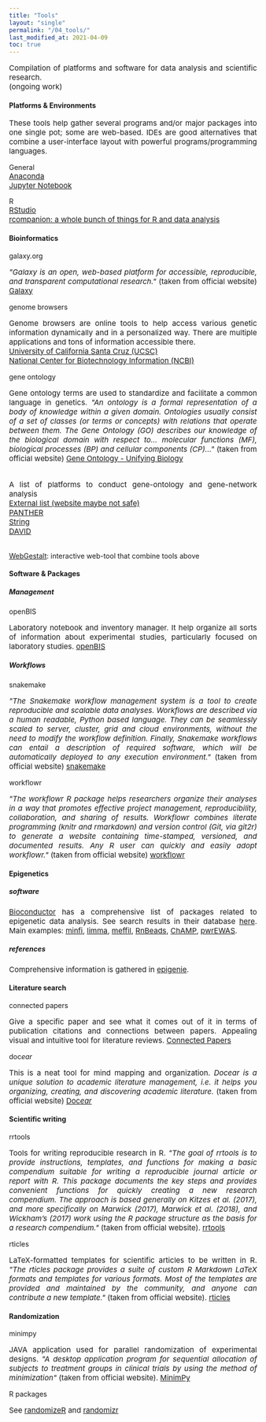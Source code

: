 ```yaml
---
title: "Tools"
layout: "single"
permalink: "/04_tools/"
last_modified_at: 2021-04-09
toc: true
---
```



<p style="font-size:15px" align="justify">
Compilation of platforms and software for data analysis and scientific research.<br>
(ongoing work)
</p>

#### Platforms & Environments
<p style="font-size:15px" align="justify">
These tools help gather several programs and/or major packages into one single pot; some are web-based. IDEs are good alternatives that combine a user-interface layout with powerful programs/programming languages.
</p>

General
<br><a style="font-size:15px" href="https://www.anaconda.com/">Anaconda</a>
<br><a style="font-size:15px" href="https://jupyter.org/">Jupyter Notebook</a>

R
<br><a style="font-size:15px" href="https://www.rstudio.com/">RStudio</a>
<br><a style="font-size:15px" href="https://rcompanion.org/handbook/">rcompanion: a whole bunch of things for R and data analysis</a>

#### Bioinformatics
galaxy.org
<p style="font-size:15px" align="justify">
<em>"Galaxy is an open, web-based platform for accessible, reproducible, and transparent computational research."</em> (taken from official  website) <a href="https://galaxyproject.org/">Galaxy</a>
</p>

genome browsers
<p style="font-size:15px" align="justify">
Genome browsers are online tools to help access various genetic information dynamically  and in a personalized way. There are multiple applications and tons of information accessible  there.
<br><a href="https://genome-euro.ucsc.edu/">University of California Santa Cruz (UCSC)</a>
<br><a href="https://www.ncbi.nlm.nih.gov/genome/gdv/">National Center for Biotechnology Information (NCBI)</a>
</p>

gene ontology
<p style="font-size:15px" align="justify">
Gene ontology terms are used to standardize and facilitate a common language in genetics. <em>"An ontology is a formal representation of a body of knowledge within a given domain. Ontologies usually consist of a set of classes (or terms or concepts) with relations that operate between them. The Gene Ontology (GO) describes our knowledge of the biological domain with respect to... molecular functions (MF), biological processes (BP) and cellular components (CP)..."</em> (taken from official  website) <a href="http://geneontology.org/">Gene Ontology - Unifying Biology</a>
</p>

<p style="font-size:15px" align="justify">
<br>A list of platforms to conduct gene-ontology and gene-network analysis
<br><a href="http://www-legacy.geneontology.org/GO.tools_by_type.browser.shtml">External list (website maybe not safe)</a>
<br><a href="http://www.pantherdb.org/">PANTHER</a>
<br><a href="https://string-db.org/">String</a>
<br><a href="https://david.ncifcrf.gov/">DAVID</a>

<br><a href="http://www.webgestalt.org">WebGestalt</a>: interactive web-tool that combine tools above
</p>

#### Software & Packages
##### Management
openBIS
<p style="font-size:15px" align="justify">
Laboratory notebook and inventory manager. It help organize all sorts of information about experimental studies, particularly focused on laboratory studies. <a href="https://openbis.ch/">openBIS</a>
</p>

##### Workflows
snakemake
<p style="font-size:15px" align="justify">
<em>"The Snakemake workflow management system is a tool to create reproducible and scalable data analyses. Workflows are described via a human readable, Python based language. They can be seamlessly scaled to server, cluster, grid and cloud environments, without the need to modify the workflow definition. Finally, Snakemake workflows can entail a description of required software, which will be automatically deployed to any execution environment."</em> (taken from official  website) <a href="https://snakemake.readthedocs.io/en/stable/">snakemake</a>
</p>

workflowr
<p style="font-size:15px" align="justify">
<em>"The workflowr R package helps researchers organize their analyses in a way that promotes effective project management, reproducibility, collaboration, and sharing of results. Workflowr combines literate programming (knitr and rmarkdown) and version control (Git, via git2r) to generate a website containing time-stamped, versioned, and documented results. Any R user can quickly and easily adopt workflowr."</em> (taken from official  website) <a href="https://jdblischak.github.io/workflowr/">workflowr</a>
</p>

#### Epigenetics
##### software
<p style="font-size:15px" align="justify">
<a href="https://bioconductor.org/">Bioconductor</a> has a comprehensive list of packages related to epigenetic data analysis. See search results in their database <a href="https://bioconductor.org/help/search/index.html?q=epigenetics/">here</a>. Main examples:
<a href="https://pubmed.ncbi.nlm.nih.gov/24478339/">minfi</a>,
<a href="https://academic.oup.com/nar/article/43/7/e47/2414268">limma</a>,
<a href="https://academic.oup.com/bioinformatics/article/34/23/3983/5042224">meffil</a>,
<a href="https://rnbeads.org/index.html">RnBeads</a>,
<a href="https://academic.oup.com/bioinformatics/article/33/24/3982/4082274">ChAMP</a>,
<a href="https://bmcbioinformatics.biomedcentral.com/articles/10.1186/s12859-019-2804-7">pwrEWAS</a>.
</p>

##### references
<p style="font-size:15px" align="justify">
Comprehensive information is gathered in <a href="https://epigenie.com/epigenetic-tools-and-databases/">epigenie</a>.
</p>

#### Literature search
connected papers
<p style="font-size:15px" align="justify">
Give a specific paper and see what it comes out of it in terms of publication citations and connections between papers. Appealing visual and intuitive tool for literature reviews. <a href="https://www.connectedpapers.com/">Connected Papers</a>
</p>

doc<em>ear</em>
<p style="font-size:15px" align="justify">
This is a neat tool for mind mapping and organization. <em>Docear is a unique solution to academic literature management, i.e. it helps you organizing, creating, and discovering academic literature.</em> (taken from official  website) <a href="https://docear.com/">Doc<em>ear</em></a>
</p>

#### Scientific writing
rrtools
<p style="font-size:15px" align="justify">
Tools for writing reproducible research in R. <em>"The goal of rrtools is to provide instructions, templates, and functions for making a basic compendium suitable for writing a reproducible journal article or report with R. This package documents the key steps and provides convenient functions for quickly creating a new research compendium. The approach is based generally on Kitzes et al. (2017), and more specifically on Marwick (2017), Marwick et al. (2018), and Wickham’s (2017) work using the R package structure as the basis for a research compendium."</em> (taken from official website). <a href="https://github.com/benmarwick/rrtools">rrtools</a>
</p>

rticles
<p style="font-size:15px" align="justify">
LaTeX-formatted templates for scientific articles to be written in R. <em>"The rticles package provides a suite of custom R Markdown LaTeX formats and templates for various formats. Most of the templates are provided and maintained by the community, and anyone can contribute a new template."</em> (taken from official website). <a href="https://cran.r-project.org/web/packages/rticles/index.html">rticles</a>
</p>

#### Randomization
minimpy
<p style="font-size:15px" align="justify">
JAVA application used for parallel randomization of experimental designs. <em>"A desktop application program for sequential allocation of subjects to treatment groups in clinical trials by using the method of minimization"</em> (taken from official website). <a href="https://sourceforge.net/projects/minimpy/#">MinimPy</a>
</p>

R packages
<p style="font-size:15px" align="justify">
See <a href="https://cran.r-project.org/web/packages/randomizeR/index.html">randomizeR</a> and <a href="https://cran.r-project.org/web/packages/randomizr/">randomizr</a>
</p>
